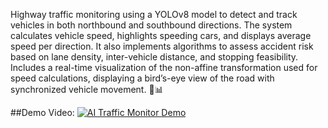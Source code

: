 Highway traffic monitoring using a YOLOv8 model to detect and track vehicles in both northbound and southbound directions. The system calculates vehicle speed, highlights speeding cars, and displays average speed per direction. It also implements algorithms to assess accident risk based on lane density, inter-vehicle distance, and stopping feasibility. Includes a real-time visualization of the non-affine transformation used for speed calculations, displaying a bird’s-eye view of the road with synchronized vehicle movement. 🚗📊

##Demo Video:
[![AI Traffic Monitor Demo](https://img.youtube.com/vi/-UnipUNmIdg/maxresdefault.jpg)](https://youtu.be/-UnipUNmIdg)
